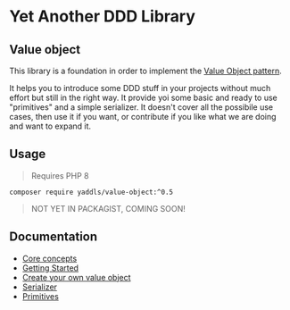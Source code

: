 # Yet Another DDD Library
## Value object

This library is a foundation in order to implement the [Value Object pattern](https://martinfowler.com/bliki/ValueObject.html).

It helps you to introduce some DDD stuff in your projects without much effort but still in the right way. 
It provide yoi some basic and ready to use "primitives" and a simple serializer. 
It doesn't cover all the possibile use cases, then use it if you want, or contribute if you like what we are doing and want to expand it.

## Usage
> Requires PHP 8

    composer require yaddls/value-object:^0.5
> NOT YET IN PACKAGIST, COMING SOON!

## Documentation
- [Core concepts](docs/core_concepts.md)
- [Getting Started](docs/getting_started.md)
- [Create your own value object](docs/create_your_own_value_object.md)
- [Serializer](docs/serializer.md)
- [Primitives](docs/primitives.md)
